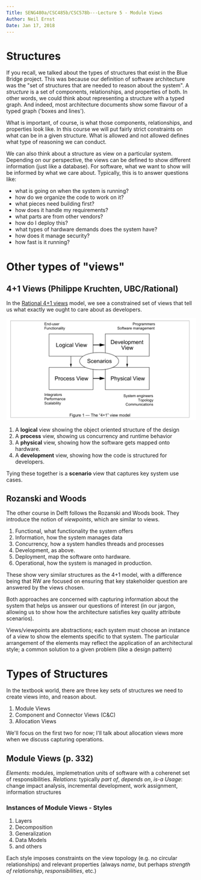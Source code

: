 ```yaml
---
Title: SENG480a/CSC485b/CSC578b---Lecture 5 - Module Views
Author: Neil Ernst
Date: Jan 17, 2018
---
```


# Structures
If you recall, we talked about the types of structures that exist in the Blue Bridge project. This was because our definition of software architecture was the "set of structures that are needed to reason about the system". A *structure* is a set of components, relationships, and properties of both. In other words, we could think about representing a structure with a typed graph. And indeed, most architecture documents show some flavour of a typed graph ('boxes and lines').

What is important, of course, is what those components, relationships, and properties look like. In this course we will put fairly strict constraints on what can be in a given structure. What is allowed and not allowed defines what type of reasoning we can conduct. 

We can also think about a structure as view on a particular system. Depending on our perspective, the views can be defined to show different information (just like a database). For software, what we want to show will be informed by what we care about. Typically, this is to answer questions like:

- what is going on when the system is running?
- how do we organize the code to work on it?
- what pieces need building first?
- how does it handle my requirements?
- what parts are from other vendors?
- how do I deploy this?
- what types of hardware demands does the system have?
- how does it manage security?
- how fast is it running?

# Other types of "views"
## 4+1 Views (Philippe Kruchten, UBC/Rational)
In the [Rational 4+1 views](https://www.cs.ubc.ca/~gregor/teaching/papers/4+1view-architecture.pdf) model, we see a constrained set of views that tell us what exactly we ought to care about as developers.

![](img/4views.png)

1. A **logical** view showing the object oriented structure of the design
2. A **process** view, showing us concurrency and runtime behavior
3. A **physical** view, showing how the software gets mapped onto hardware.
4. A **development** view, showing how the code is structured for developers.

Tying these together is a **scenario** view that captures key system use cases.

## Rozanski and Woods
The other course in Delft follows the Rozanski and Woods book. They introduce the notion of *viewpoints*, which are similar to views. 

1. Functional, what functionality the system offers
2. Information, how the system manages data
3. Concurrency, how a system handles threads and processes
4. Development, as above.
5. Deployment, map the software onto hardware.
6. Operational, how the system is managed in production.

These show very similar structures as the 4+1 model, with a difference being that RW are focused on ensuring that key stakeholder question are answered by the views chosen.

Both approaches are concerned with capturing information about the system that helps us answer our questions of interest (in our jargon, allowing us to show how the architecture satisfies key quality attribute scenarios).

Views/viewpoints are abstractions; each system must choose an instance of a view to show the elements specific to that system. The particular arrangement of the elements may reflect the application of an architectural style; a common solution to a given problem (like a design pattern)

# Types of Structures
In the textbook world, there are three key sets of structures we need to create views into, and reason about. 

1. Module Views
2. Component and Connector Views (C&C)
3. Allocation Views

We'll focus on the first two for now; I'll talk about allocation views more when we discuss capturing operations. 

## Module Views (p. 332)

*Elements:* modules, implemetnation units of software with a coherenet set of responsibilities.
*Relations*: typically *part of*, *depends on*, *is-a*
*Usage*: change impact analysis, incremental development, work assignment, information structures

### Instances of Module Views - Styles
1. Layers
2. Decomposition
3. Generalization
4. Data Models
5. and others 

Each style imposes constraints on the view topology (e.g. no circular relationships) and relevant properties (always *name*, but perhaps *strength of relationship*, *responsibilities*, etc.)


